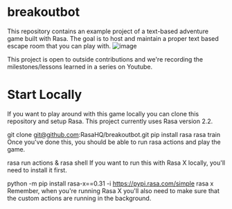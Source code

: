 # breakoutbot
This repository contains an example project of a text-based adventure game built with Rasa. 
The goal is to host and maintain a proper text based escape room that you can play with. ![image](https://user-images.githubusercontent.com/80990018/138997898-dbe21beb-a82e-4df0-bd40-187a7c49a964.png)

This project is open to outside contributions and we're recording the milestones/lessons learned in a series on Youtube.

# Start Locally
If you want to play around with this game locally you can clone this repository and setup Rasa. This project currently uses Rasa version 2.2.

git clone git@github.com:RasaHQ/breakoutbot.git
pip install rasa
rasa train
Once you've done this, you should be able to run rasa actions and play the game.

rasa run actions & rasa shell
If you want to run this with Rasa X locally, you'll need to install it first.

python -m pip install rasa-x==0.31 -i https://pypi.rasa.com/simple
rasa x
Remember, when you're running Rasa X you'll also need to make sure that the custom actions are running in the background.
